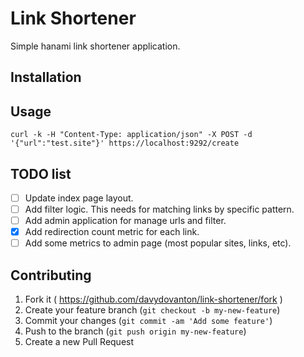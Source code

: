 # Link Shortener

Simple hanami link shortener application.

## Installation

## Usage

```
curl -k -H "Content-Type: application/json" -X POST -d '{"url":"test.site"}' https://localhost:9292/create
```

## TODO list

- [ ] Update index page layout.
- [ ] Add filter logic. This needs for matching links by specific pattern.
- [ ] Add admin application for manage urls and filter.
- [x] Add redirection count metric for each link.
- [ ] Add some metrics to admin page (most popular sites, links, etc).

## Contributing
1. Fork it ( https://github.com/davydovanton/link-shortener/fork )
2. Create your feature branch (`git checkout -b my-new-feature`)
3. Commit your changes (`git commit -am 'Add some feature'`)
4. Push to the branch (`git push origin my-new-feature`)
5. Create a new Pull Request
